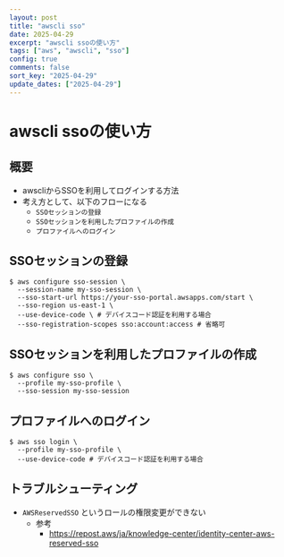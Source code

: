 ```yaml
---
layout: post
title: "awscli sso"
date: 2025-04-29
excerpt: "awscli ssoの使い方"
tags: ["aws", "awscli", "sso"]
config: true
comments: false
sort_key: "2025-04-29"
update_dates: ["2025-04-29"]
---
```


# awscli ssoの使い方

## 概要
 - awscliからSSOを利用してログインする方法
 - 考え方として、以下のフローになる
   - `SSOセッションの登録`
   - `SSOセッションを利用したプロファイルの作成`
   - `プロファイルへのログイン`

## SSOセッションの登録

```console
$ aws configure sso-session \
  --session-name my-sso-session \
  --sso-start-url https://your-sso-portal.awsapps.com/start \
  --sso-region us-east-1 \
  --use-device-code \ # デバイスコード認証を利用する場合
  --sso-registration-scopes sso:account:access # 省略可
```

## SSOセッションを利用したプロファイルの作成

```console
$ aws configure sso \
  --profile my-sso-profile \
  --sso-session my-sso-session
```

## プロファイルへのログイン

```console
$ aws sso login \
  --profile my-sso-profile \
  --use-device-code # デバイスコード認証を利用する場合
```

## トラブルシューティング
 - `AWSReservedSSO` というロールの権限変更ができない
   - 参考
     - https://repost.aws/ja/knowledge-center/identity-center-aws-reserved-sso

